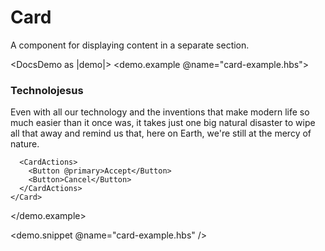 # Card

A component for displaying content in a separate section.

<DocsDemo as |demo|>
  <demo.example @name="card-example.hbs">
    <Card>
      <CardBody>
        <h3 class="card-title">Technolojesus</h3>
        Even with all our technology and the inventions that make modern life so much easier than it once was, it takes just one big natural disaster to wipe all that away and remind us that, here on Earth, we're still at the mercy of nature.
      </CardBody>

      <CardActions>
        <Button @primary>Accept</Button>
        <Button>Cancel</Button>
      </CardActions>
    </Card>
  </demo.example>

  <demo.snippet @name="card-example.hbs" />
</DocsDemo>
